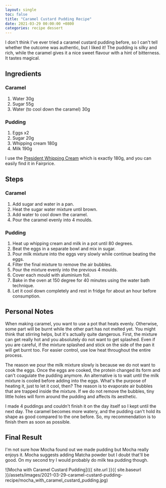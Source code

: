 ```yaml
---
layout: single
toc: false
title: "Caramel Custard Pudding Recipe"
date: 2021-03-29 00:00:00 +0800
categories: recipe dessert
---
```


I don't think I've ever tried a caramel custard pudding before, so I can't tell whether the outcome was authentic, but I liked it! The pudding is silky and rich, while the caramel gives it a nice sweet flavour with a hint of bitterness. It tastes magical.

## Ingredients

### Caramel

1. Water 30g
2. Sugar 55g
3. Water (to cool down the caramel) 30g

### Pudding

1. Eggs x2
2. Sugar 20g
3. Whipping cream 180g
4. Milk 190g

I use the [President Whipping Cream](https://presidentdairy.com.sg/whipping-cream-200ml/) which is exactly 180g, and you can easily find it in Fairprice.

## Steps

### Caramel

1. Add sugar and water in a pan.
2. Heat the sugar water mixture until brown.
3. Add water to cool down the caramel.
4. Pour the caramel evenly into 4 moulds.

### Pudding

1. Heat up whipping cream and milk in a pot until 80 degrees.
2. Beat the eggs in a separate bowl and mix in sugar.
3. Pour milk mixture into the eggs very slowly while continue beating the eggs.
4. Filter the final mixture to remove the air bubbles.
5. Pour the mixture evenly into the previous 4 moulds.
6. Cover each mould with aluminium foil.
7. Bake in the oven at 150 degree for 40 minutes using the water bath technique.
8. Let it cool down completely and rest in fridge for about an hour before consumption.

## Personal Notes

When making caramel, you want to use a pot that heats evenly. Otherwise, some part will be burnt while the other part has not melted yet. You might think that stirring helps, but it's actually quite dangerous. First, the mixture can get really hot and you absolutely do not want to get splashed. Even if you are careful, if the mixture splashed and stick on the side of the pan it will get burnt too. For easier control, use low heat throughout the entire process.

The reason we pour the milk mixture slowly is because we do not want to cook the eggs. Once the eggs are cooked, the protein changed its form and can't coagulate the pudding anymore. An alternative is to wait until the milk mixture is cooled before adding into the eggs. What's the purpose of heating it, just to let it cool, then? The reason is to evaporate air bubbles that are trapped inside the mixture. If we do not remove the bubbles, tiny little holes will form around the pudding and affects its aesthetic.

I made 4 puddings and couldn't finish it on the day itself so I kept until the next day. The caramel becomes more watery, and the pudding can't hold its shape as good compared to the one before. So, my recommendation is to finish them as soon as possible.

## Final Result

I'm not sure how Mocha found out we made pudding but Mocha really enjoys it. Mocha suggests adding Matcha powder but I doubt that'll be good. On my second try I would probably do milk tea pudding though.

![Mocha with Caramel Custard Pudding]({{ site.url }}{{ site.baseurl }}/assets/images/2021-03-29-caramel-custard-pudding-recipe/mocha_with_caramel_custard_pudding.jpg)
